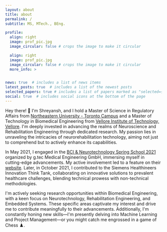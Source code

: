 ```yaml
---
layout: about
title: about
permalink: /
subtitle: MS, MTech., BEng.

profile:
  align: right
  image: prof_pic.jpg
  image_circular: false # crops the image to make it circular

  align: right
  image: prof_pic.jpg
  image_circular: false # crops the image to make it circular
  more_info: >


news: true  # includes a list of news items
latest_posts: true  # includes a list of the newest posts
selected_papers: true # includes a list of papers marked as "selected={true}"
social: true  # includes social icons at the bottom of the page
---
```


Hey there! 👋 
I'm Shreyansh, and I hold a Master of Science in Regulatory Affairs from <a href='https://cps.northeastern.edu/program/master-of-science-in-regulatory-affairs-toronto/'>Northeastern University - Toronto Campus</a> and a Master of Technology in Biomedical Engineering from <a href='https://vit.ac.in/schools/school-of-electronics-engineering'>Vellore Institute of Technology, Vellore</a>. I'm deeply invested in advancing the realms of Neuroscience and Rehabilitation Engineering through dedicated research. My passion lies in unraveling the intricacies of neurorehabilitation technology, aiming not just to comprehend but to actively enhance its capabilities.

In May 2021, I engaged in the <a href=https://www.gtec.at/spring-school-2021/>BCI & Neurotechnology Spring School 2021</a> organized by g.tec Medical Engineering GmbH, immersing myself in cutting-edge advancements. My active involvement led to a feature on their <a href='https://www.gtec.at/quote/shreyansh-sheth/'>website</a>. Later, in October 2021, I contributed to the Siemens Healthineers Innovation Think Tank, collaborating on innovative solutions to prevalent healthcare challenges, blending technical prowess with non-technical methodologies.

I'm actively seeking research opportunities within Biomedical Engineering, with a keen focus on Neurotechnology, Rehabilitation Engineering, and Embedded Systems. These specific areas captivate my interest and drive me to contribute meaningfully to their advancements. Additionally, I'm constantly honing new skills—I'm presently delving into Machine Learning and Project Management—or you might catch me engrossed in a game of Chess ♟️.
